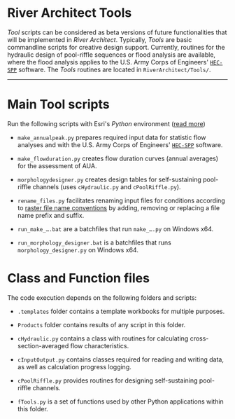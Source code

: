 # River Architect Tools

*Tool* scripts can be considered as beta versions of future functionalities that will be implemented in *River Architect*. Typically, *Tools* are basic commandline scripts for creative design support. Currently, routines for the hydraulic design of pool-riffle sequences or flood analysis are available, where the flood analysis applies to the U.S. Army Corps of Engineers' [`HEC-SPP`][hecspp] software. The *Tools* routines are located in `RiverArchitect/Tools/`. 

***

# Main Tool scripts

Run the following scripts with Esri's *Python* environment ([read more](Installation#raenv))

 - `make_annualpeak.py` prepares required input data for statistic flow analyses and with the U.S. Army Corps of Engineers' [`HEC-SPP`][hecspp] software.

 - `make_flowduration.py` creates flow duration curves (annual averages) for the assessment of AUA.

 - `morphologydesigner.py` creates design tables for self-sustaining pool-riffle channels (uses `cHydraulic.py` and `cPoolRiffle.py`).
 
 - `rename_files.py` facilitates renaming input files for conditions according to [raster file name conventions](Signposts#nameconvention) by adding, removing or replacing a file name prefix and suffix.<a name="renamefiles"></a>

 - `run_make_….bat` are a batchfiles that run `make_….py` on Windows x64.

 - `run_morphology_designer.bat` is a batchfiles that runs `morphology_designer.py` on Windows x64.


# Class and Function files

The code execution depends on the following folders and scripts:

 - `.templates` folder contains a template workbooks for multiple purposes.

 - `Products` folder contains results of any script in this folder.

 - `cHydraulic.py` contains a class with routines for calculating cross-section-averaged flow characteristics.

 - `cInputOutput.py` contains classes required for reading and writing data, as well as calculation progress logging.

 - `cPoolRiffle.py` provides routines for designing self-sustaining pool-riffle channels.

 - `fTools.py` is a set of functions used by other Python applications within this folder.


[1]: https://github.com/RiverArchitect/RA_wiki/Installation
[2]: https://github.com/RiverArchitect/RA_wiki/Signposts
[3]: https://github.com/RiverArchitect/RA_wiki/LifespanDesign
[4]: https://github.com/RiverArchitect/RA_wiki/MaxLifespan
[5]: https://github.com/RiverArchitect/RA_wiki/ModifyTerrain
[6]: https://github.com/RiverArchitect/RA_wiki/HabitatEvaluation
[7]: https://github.com/RiverArchitect/RA_wiki/ProjectMaker
[8]: https://github.com/RiverArchitect/RA_wiki/Tools
[9]: https://github.com/RiverArchitect/RA_wiki/FAQ
[10]: https://github.com/RiverArchitect/RA_wiki/Troubleshooting

[wyrick14]: https://www.sciencedirect.com/science/article/pii/S0169555X14000099
[hecspp]: https://www.hec.usace.army.mil/software/hec-ssp/